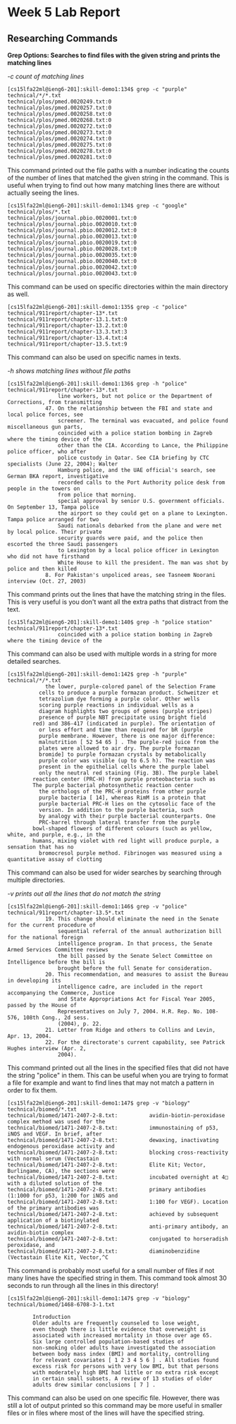 # Week 5 Lab Report 
## Researching Commands

**Grep Options: Searches to find files with the given string and prints the matching lines**

*-c count of matching lines*
```
[cs15lfa22ml@ieng6-201]:skill-demo1:134$ grep -c "purple" technical/*/*.txt
technical/plos/pmed.0020249.txt:0
technical/plos/pmed.0020257.txt:0
technical/plos/pmed.0020258.txt:0
technical/plos/pmed.0020268.txt:0
technical/plos/pmed.0020272.txt:0
technical/plos/pmed.0020273.txt:0
technical/plos/pmed.0020274.txt:0
technical/plos/pmed.0020275.txt:0
technical/plos/pmed.0020278.txt:0
technical/plos/pmed.0020281.txt:0
```
This command printed out the file paths with a number indicating the counts of the number of lines that matched the given string in the command. This is useful when trying to find out how many matching lines there are without actually seeing the lines. 

```
[cs15lfa22ml@ieng6-201]:skill-demo1:134$ grep -c "google" technical/plos/*.txt
technical/plos/journal.pbio.0020001.txt:0
technical/plos/journal.pbio.0020010.txt:0
technical/plos/journal.pbio.0020012.txt:0
technical/plos/journal.pbio.0020013.txt:0
technical/plos/journal.pbio.0020019.txt:0
technical/plos/journal.pbio.0020028.txt:0
technical/plos/journal.pbio.0020035.txt:0
technical/plos/journal.pbio.0020040.txt:0
technical/plos/journal.pbio.0020042.txt:0
technical/plos/journal.pbio.0020043.txt:0
```
This command can be used on specific directories within the main directory as well. 

```
[cs15lfa22ml@ieng6-201]:skill-demo1:135$ grep -c "police" technical/911report/chapter-13*.txt
technical/911report/chapter-13.1.txt:0
technical/911report/chapter-13.2.txt:0
technical/911report/chapter-13.3.txt:3
technical/911report/chapter-13.4.txt:4
technical/911report/chapter-13.5.txt:9
```
This command can also be used on specific names in texts.

*-h shows matching lines without file paths*
```
[cs15lfa22ml@ieng6-201]:skill-demo1:136$ grep -h "police" technical/911report/chapter-13*.txt
                line workers, but not police or the Department of Corrections, from transmitting
            47. On the relationship between the FBI and state and local police forces, see
                screener. The terminal was evacuated, and police found miscellaneous gun parts,
                coincided with a police station bombing in Zagreb where the timing device of the
                other than the CIA. According to Lance, the Philippine police officer, who after
                police custody in Qatar. See CIA briefing by CTC specialists (June 22, 2004); Walter
                Hamburg police, and the UAE official's search, see German BKA report, investigative
                recorded calls to the Port Authority police desk from people in the towers on
                from police that morning.
                special approval by senior U.S. government officials. On September 13, Tampa police
                the airport so they could get on a plane to Lexington. Tampa police arranged for two
                Saudi nationals debarked from the plane and were met by local police. Their private
                security guards were paid, and the police then escorted the three Saudi passengers
                to Lexington by a local police officer in Lexington who did not have firsthand
                White House to kill the president. The man was shot by police and then killed
            8. For Pakistan's unpoliced areas, see Tasneem Noorani interview (Oct. 27, 2003)
```
This command prints out the lines that have the matching string in the files. This is very useful is you don't want all the extra paths that distract from the text.

```
[cs15lfa22ml@ieng6-201]:skill-demo1:140$ grep -h "police station" technical/911report/chapter-13*.txt
                coincided with a police station bombing in Zagreb where the timing device of the
```
This command can also be used with multiple words in a string for more detailed searches.

```
[cs15lfa22ml@ieng6-201]:skill-demo1:142$ grep -h "purple" technical/*/*.txt
            the lower, purple-colored panel of the Selection Frame
          cells to produce a purple formazan product. Schweitzer et
          tetrazolium dye forming a purple color. Other wells
          scoring purple reactions in individual wells as a
          diagram highlights two groups of genes (purple stripes)
          presence of purple NBT precipitate using bright field
        red) and 386-417 (indicated in purple). The orientation of
          or less effort and time than required for bR (purple
          purple membrane. However, there is one major difference:
          malnutrition [ 52 54 65 ] . The purple-red juice from the
          plates were allowed to air dry. The purple formazan
          bromide] to purple formazan crystals by metabolically
          purple color was visible (up to 6.5 h). The reaction was
          present in the epithelial cells where the purple label
          only the neutral red staining (Fig. 3B). The purple label
        reaction center (PRC-H) from purple proteobacteria such as
        The purple bacterial photosynthetic reaction center
          the orthologs of the PRC-H proteins from other purple
          purple bacteria [ 14], whereas RimM is a protein that
          purple bacterial PRC-H lies on the cytosolic face of the
          version. In addition to the purple bacteria, such
          by analogy with their purple bacterial counterparts. One
          PRC-barrel through lateral transfer from the purple
        bowl-shaped flowers of different colours (such as yellow, white, and purple, e.g., in the
        humans, mixing violet with red light will produce purple, a sensation that has no
          bromocresol purple method. Fibrinogen was measured using a quantitative assay of clotting
```
This command can also be used for wider searches by searching through multiple directories. 

*-v prints out all the lines that do not match the string*
```
[cs15lfa22ml@ieng6-201]:skill-demo1:146$ grep -v "police" technical/911report/chapter-13.5*.txt
            19. This change should eliminate the need in the Senate for the current procedure of
                sequential referral of the annual authorization bill for the national foreign
                intelligence program. In that process, the Senate Armed Services Committee reviews
                the bill passed by the Senate Select Committee on Intelligence before the bill is
                brought before the full Senate for consideration.
            20. This recommendation, and measures to assist the Bureau in developing its
                intelligence cadre, are included in the report accompanying the Commerce, Justice
                and State Appropriations Act for Fiscal Year 2005, passed by the House of
                Representatives on July 7, 2004. H.R. Rep. No. 108-576, 108th Cong., 2d sess.
                (2004), p. 22.
            21. Letter from Ridge and others to Collins and Levin, Apr. 13, 2004.
            22. For the directorate's current capability, see Patrick Hughes interview (Apr. 2,
                2004).
```
This command printed out all the lines in the specified files that did not have the string "police" in them. This can be useful when you are trying to format a file for example and want to find lines that may not match a pattern in order to fix them. 

```
[cs15lfa22ml@ieng6-201]:skill-demo1:147$ grep -v "biology" technical/biomed/*.txt
technical/biomed/1471-2407-2-8.txt:          avidin-biotin-peroxidase complex method was used for the
technical/biomed/1471-2407-2-8.txt:          immunostaining of p53, iNOS and VEGF. In brief, after
technical/biomed/1471-2407-2-8.txt:          dewaxing, inactivating endogenous peroxidase activity and
technical/biomed/1471-2407-2-8.txt:          blocking cross-reactivity with normal serum (Vectastain
technical/biomed/1471-2407-2-8.txt:          Elite Kit; Vector, Burlingame, CA), the sections were
technical/biomed/1471-2407-2-8.txt:          incubated overnight at 4□ with a diluted solution of the
technical/biomed/1471-2407-2-8.txt:          primary antibodies (1:1000 for p53, 1:200 for iNOS and
technical/biomed/1471-2407-2-8.txt:          1:100 for VEGF). Location of the primary antibodies was
technical/biomed/1471-2407-2-8.txt:          achieved by subsequent application of a biotinylated
technical/biomed/1471-2407-2-8.txt:          anti-primary antibody, an avidin-biotin complex
technical/biomed/1471-2407-2-8.txt:          conjugated to horseradish peroxidase, and
technical/biomed/1471-2407-2-8.txt:          diaminobenzidine (Vectastain Elite Kit, Vector,^C
```
This command is probably most useful for a small number of files if not many lines have the specified string in them. This command took almost 30 seconds to run through all the lines in this directory!

```
[cs15lfa22ml@ieng6-201]:skill-demo1:147$ grep -v "biology" technical/biomed/1468-6708-3-1.txt

        Introduction
        Older adults are frequently counseled to lose weight,
        even though there is little evidence that overweight is
        associated with increased mortality in those over age 65.
        Six large controlled population-based studies of
        non-smoking older adults have investigated the association
        between body mass index (BMI) and mortality, controlling
        for relevant covariates [ 1 2 3 4 5 6 ] . All studies found
        excess risk for persons with very low BMI, but that persons
        with moderately high BMI had little or no extra risk except
        in certain small subsets. A review of 13 studies of older
        adults drew similar conclusions [ 7 ] .
```
This command can also be used on one specific file. However, there was still a lot of output printed so this command may be more useful in smaller files or in files where most of the lines will have the specified string. 


